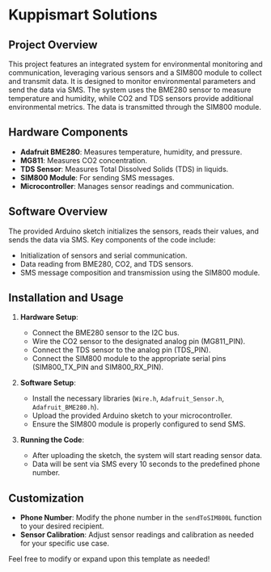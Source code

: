 # Kuppismart Solutions

## Project Overview

This project features an integrated system for environmental monitoring and communication, leveraging various sensors and a SIM800 module to collect and transmit data. It is designed to monitor environmental parameters and send the data via SMS. The system uses the BME280 sensor to measure temperature and humidity, while CO2 and TDS sensors provide additional environmental metrics. The data is transmitted through the SIM800 module.

## Hardware Components

- **Adafruit BME280**: Measures temperature, humidity, and pressure.
- **MG811**: Measures CO2 concentration.
- **TDS Sensor**: Measures Total Dissolved Solids (TDS) in liquids.
- **SIM800 Module**: For sending SMS messages.
- **Microcontroller**: Manages sensor readings and communication.

## Software Overview

The provided Arduino sketch initializes the sensors, reads their values, and sends the data via SMS. Key components of the code include:

- Initialization of sensors and serial communication.
- Data reading from BME280, CO2, and TDS sensors.
- SMS message composition and transmission using the SIM800 module.

## Installation and Usage

1. **Hardware Setup**:
   - Connect the BME280 sensor to the I2C bus.
   - Wire the CO2 sensor to the designated analog pin (MG811_PIN).
   - Connect the TDS sensor to the analog pin (TDS_PIN).
   - Connect the SIM800 module to the appropriate serial pins (SIM800_TX_PIN and SIM800_RX_PIN).

2. **Software Setup**:
   - Install the necessary libraries (`Wire.h`, `Adafruit_Sensor.h`, `Adafruit_BME280.h`).
   - Upload the provided Arduino sketch to your microcontroller.
   - Ensure the SIM800 module is properly configured to send SMS.

3. **Running the Code**:
   - After uploading the sketch, the system will start reading sensor data.
   - Data will be sent via SMS every 10 seconds to the predefined phone number.

## Customization

- **Phone Number**: Modify the phone number in the `sendToSIM800L` function to your desired recipient.
- **Sensor Calibration**: Adjust sensor readings and calibration as needed for your specific use case.

Feel free to modify or expand upon this template as needed!
